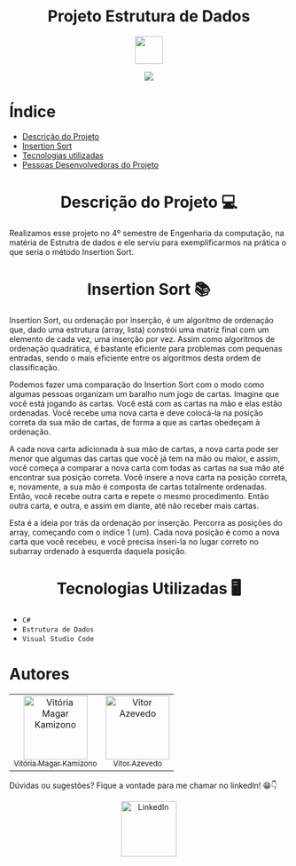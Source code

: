 <h1 align="center">Projeto Estrutura de Dados</h1> 
<p align="center">
<img src="https://growiz.com.br/wp-content/uploads/2020/08/kisspng-c-programming-language-logo-microsoft-visual-stud-atlas-portfolio-5b899192d7c600.1628571115357423548838.png" width="50">
</p>

<p align="center">
  <img loading="lazy" src="http://img.shields.io/static/v1?label=STATUS&message=DESENVOLVIDO&color=GREEN&style=for-the-badge"/>
</p>

# Índice 

* [Descrição do Projeto](#descrição-do-projeto)
* [Insertion Sort](#insertion-sort)
* [Tecnologias utilizadas](#tecnologias-utilizadas)
* [Pessoas Desenvolvedoras do Projeto](#pessoas-desenvolvedoras)

<h1 align="center"> Descrição do Projeto 💻 </h1> 

Realizamos esse projeto no 4º semestre de Engenharia da computação, na matéria de Estrutra de dados e ele serviu para exemplificarmos na prática o que seria o método Insertion Sort.

<h1 align="center"> Insertion Sort 📚 </h1> 

Insertion Sort, ou ordenação por inserção, é um algoritmo de ordenação que, dado uma estrutura (array, lista) constrói uma matriz final com um elemento de cada vez, uma inserção por vez. Assim como algoritmos de ordenação quadrática, é bastante eficiente para problemas com pequenas entradas, sendo o mais eficiente entre os algoritmos desta ordem de classificação.

Podemos fazer uma comparação do Insertion Sort com o modo como algumas pessoas organizam um baralho num jogo de cartas. Imagine que você está jogando ás cartas. Você está com as cartas na mão e elas estão ordenadas. Você recebe uma nova carta e deve colocá-la na posição correta da sua mão de cartas, de forma a que as cartas obedeçam à ordenação.

A cada nova carta adicionada à sua mão de cartas, a nova carta pode ser menor que algumas das cartas que você já tem na mão ou maior, e assim, você começa a comparar a nova carta com todas as cartas na sua mão até encontrar sua posição correta. Você insere a nova carta na posição correta, e, novamente, a sua mão é composta de cartas totalmente ordenadas. Então, você recebe outra carta e repete o mesmo procedimento. Então outra carta, e outra, e assim em diante, até não receber mais cartas.

Esta é a ideia por trás da ordenação por inserção. Percorra as posições do array, começando com o índice 1 (um). Cada nova posição é como a nova carta que você recebeu, e você precisa inseri-la no lugar correto no subarray ordenado à esquerda daquela posição.

<h1 align="center">
Tecnologias Utilizadas 🖥️
</h1>

- `C#`
-  `Estrutura de Dados`
-  `Visual Studio Code`

# Autores

<table>
  <tr>
    <td align="center">
      <a href="https://github.com/vivikamizono">
        <img loading="lazy" src="https://avatars.githubusercontent.com/u/101277316?v=4" width=115 alt="Vitória Magar Kamizono">
        <br>
        <sub>Vitória Magar Kamizono</sub>
      </a>
    </td>
    <td align="center">
      <a href="https://github.com/Vit-azevas">
        <img loading="lazy" src="https://avatars.githubusercontent.com/u/130508410?v=4" width=115 alt="Vitor Azevedo">
        <br>
        <sub>Vitor Azevedo</sub>
      </a>
    </td>
  </tr>
</table>

Dúvidas ou sugestões? Fique a vontade para me chamar no linkedln! 😁👇
<p align="center">
  <a href="https://www.linkedin.com/in/vitoriamagarkamizono/">
    <img src="https://cdn1.iconfinder.com/data/icons/logotypes/32/circle-linkedin-512.png" alt="Linkedln" width="100">
  </a>
</p>

